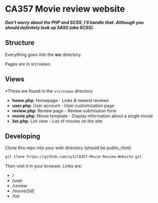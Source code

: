 # CA357 Movie review website

***Don't worry about the PHP and SCSS, I'll handle that. Although you should definitely look up SASS (aka SCSS).***

## Structure

Everything goes into the **src** directory.

Pages are in src/views


## Views

*These are found in the `src/views` directory

- **home.php**: Homepage - Links & newest reviews
- **user.php**: User account - User customization page
- **review.php**: Review page - Review submission form
- **movie.php**: Movie template - Display information about a single movie
- **list.php**: List view - List of movies on the site

## Developing

Clone this repo into your web directory (should be public_html)

```bash
git clone https://github.com/xy3/CA357-Movie-Review-Website.git
```

Then visit it in your browser.
Links are:
- /
- /user
- /review
- /movie/[id]
- /list
